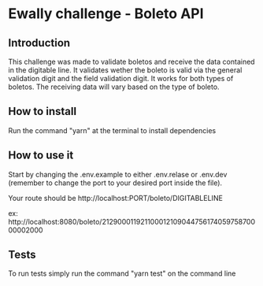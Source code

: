 # Ewally challenge - Boleto API

## Introduction

This challenge was made to validate boletos and receive the data contained in the digitable line. It validates wether the boleto is valid via the general validation digit and the field validation digit. It works for both types of boletos. The receiving data will vary based on the type of boleto.

## How to install

Run the command "yarn" at the terminal to install dependencies

## How to use it

Start by changing the .env.example to either .env.relase or .env.dev (remember to change the port to your desired port inside the file).

Your route should be http://localhost:PORT/boleto/DIGITABLELINE

ex: http://localhost:8080/boleto/21290001192110001210904475617405975870000002000

## Tests

To run tests simply run the command "yarn test" on the command line

